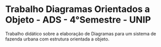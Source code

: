 # Trabalho Diagramas Orientados a Objeto - ADS - 4°Semestre - UNIP

<p> Trabalho didático sobre a elaboração de Diagramas para um sistema de fazenda urbana com estrutura orientada a objeto.</p>
  
